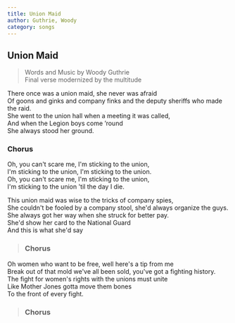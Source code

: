 ```yaml
---
title: Union Maid
author: Guthrie, Woody
category: songs
---
```

## Union Maid

> Words and Music by Woody Guthrie  
Final verse modernized by the multitude

There once was a union maid, she never was afraid  
Of goons and ginks and company finks and the deputy sheriffs who made the raid.  
She went to the union hall when a meeting it was called,  
And when the Legion boys come &rsquo;round  
She always stood her ground.

### Chorus

Oh, you can't scare me, I'm sticking to the union,  
I'm sticking to the union, I'm sticking to the union.  
Oh, you can't scare me, I'm sticking to the union,  
I'm sticking to the union 'til the day I die.

This union maid was wise to the tricks of company spies,  
She couldn't be fooled by a company stool, she'd always organize the guys.  
She always got her way when she struck for better pay.  
She'd show her card to the National Guard  
And this is what she'd say

> ### Chorus

Oh women who want to be free, well here's a tip from me  
Break out of that mold we've all been sold, you've got a fighting history.  
The fight for women's rights with the unions must unite  
Like Mother Jones gotta move them bones  
To the front of every fight.

> ### Chorus
